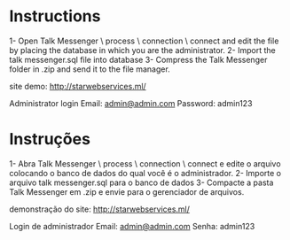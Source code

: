 # Instructions

1- Open Talk Messenger \ process \ connection \ connect and edit the file by placing the database in which you are the administrator.
2- Import the talk messenger.sql file into database
3- Compress the Talk Messenger folder in .zip and send it to the file manager.

site demo: http://starwebservices.ml/

Administrator login
Email: admin@admin.com
Password: admin123

# Instruções

1- Abra Talk Messenger \ process \ connection \ connect e edite o arquivo colocando o banco de dados do qual você é o administrador.
2- Importe o arquivo talk messenger.sql para o banco de dados
3- Compacte a pasta Talk Messenger em .zip e envie para o gerenciador de arquivos.

demonstração do site: http://starwebservices.ml/

Login de administrador
Email: admin@admin.com
Senha: admin123

